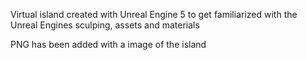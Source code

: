 Virtual island created with Unreal Engine 5 to get familiarized with the Unreal Engines sculping, assets and materials

PNG has been added with a image of the island
